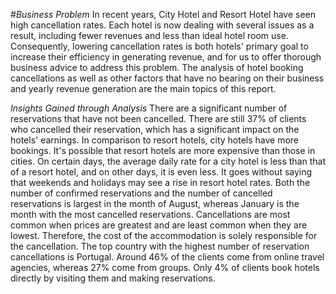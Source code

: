 #*Business Problem*
In recent years, City Hotel and Resort Hotel have seen high cancellation rates. Each hotel is now dealing with several      issues as a result, including fewer revenues and less than ideal hotel room use. Consequently, lowering cancellation       rates is both hotels' primary goal to increase their efficiency in generating revenue, and for us to offer thorough        business advice to address this problem. The analysis of hotel booking cancellations as well as other factors that have       no bearing on their business and yearly revenue generation are the main topics of this report.


*Insights Gained through Analysis*
There are a significant number of reservations that have not been cancelled. There are still 37% of clients who cancelled their reservation, which has a significant impact on the hotels' earnings.
In comparison to resort hotels, city hotels have more bookings. It's possible that resort hotels are more expensive than those in cities.
On certain days, the average daily rate for a city hotel is less than that of a resort hotel, and on other days, it is even less. It goes without saying that weekends and holidays may see a rise in resort hotel rates.
Both the number of confirmed reservations and the number of cancelled reservations is largest in the month of August, whereas January is the month with the most cancelled reservations.
Cancellations are most common when prices are greatest and are least common when they are lowest. Therefore, the cost of the accommodation is solely responsible for the cancellation.
The top country with the highest number of reservation cancellations is Portugal.
Around 46% of the clients come from online travel agencies, whereas 27% come from groups. Only 4% of clients book hotels directly by visiting them and making reservations.
